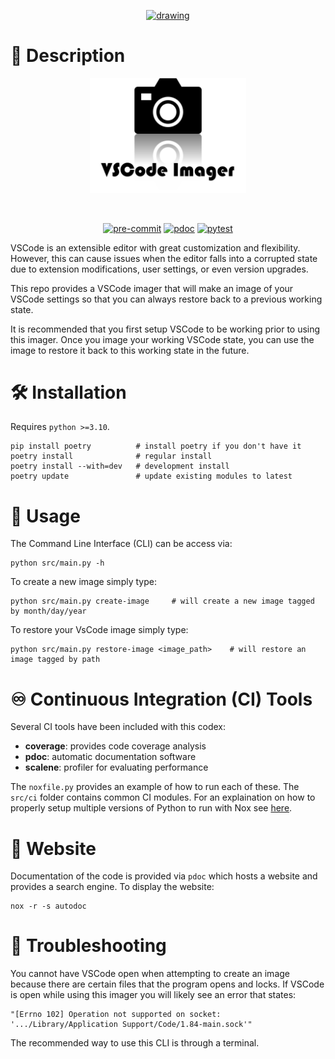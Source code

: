 <p align="center">
  <a href="https://github.com/destin-v">
    <img src="https://drive.google.com/uc?export=view&id=1yFte-RASCcF1ahkYg1Jybavi-gWje8kp" alt="drawing" width="500"/>
  </a>
</p>

# 📒 Description
<p align="center">
  <img src="docs/pics/program_logo.png" alt="drawing" width="250"/>
</p>

<p align="center">
  <a href="https://devguide.python.org/versions/">              <img alt="" src="https://img.shields.io/badge/python-^3.10-blue?logo=python&logoColor=white"></a>
  <a href="https://docs.github.com/en/actions/quickstart">      <img alt="" src="https://img.shields.io/badge/CI-github-blue?logo=github&logoColor=white"></a>
  <a href="https://black.readthedocs.io/en/stable/index.html">  <img alt="" src="https://img.shields.io/badge/code%20style-black-blue"></a>
</p>

<p align="center">
  <a href="https://github.com/destin-v/vscode_imager/actions/workflows/pre-commit.yml">  <img alt="pre-commit" src="https://github.com/destin-v/vscode_imager/actions/workflows/pre-commit.yml/badge.svg"></a>
  <a href="https://destin-v.github.io/vscode_imager/src.html">                           <img alt="pdoc" src="https://github.com/destin-v/vscode_imager/actions/workflows/pdoc.yml/badge.svg"></a>
  <a href="https://github.com/destin-v/vscode_imager/actions/workflows/pytest.yml">      <img alt="pytest" src="https://github.com/destin-v/vscode_imager/actions/workflows/pytest.yml/badge.svg"></a>
</p>

VSCode is an extensible editor with great customization and flexibility.  However, this can cause issues when the editor falls into a corrupted state due to extension modifications, user settings, or even version upgrades.

This repo provides a VSCode imager that will make an image of your VSCode settings so that you can always restore back to a previous working state.

It is recommended that you first setup VSCode to be working prior to using this imager.  Once you image your working VSCode state, you can use the image to restore it back to this working state in the future.

# 🛠️ Installation
Requires `python >=3.10`.

```console
pip install poetry          # install poetry if you don't have it
poetry install              # regular install
poetry install --with=dev   # development install
poetry update               # update existing modules to latest
```

# 📔 Usage

The Command Line Interface (CLI) can be access via:
```console
python src/main.py -h
```

To create a new image simply type:
```console
python src/main.py create-image     # will create a new image tagged by month/day/year
```

To restore your VsCode image simply type:
```console
python src/main.py restore-image <image_path>    # will restore an image tagged by path
```

# ♾️ Continuous Integration (CI) Tools
Several CI tools have been included with this codex:

* **coverage**: provides code coverage analysis
* **pdoc**: automatic documentation software
* **scalene**: profiler for evaluating performance

The `noxfile.py` provides an example of how to run each of these.  The `src/ci` folder contains common CI modules.  For an explaination on how to properly setup multiple versions of Python to run with Nox see [here](https://sethmlarson.dev/nox-pyenv-all-python-versions).

# 🧭 Website
Documentation of the code is provided via `pdoc` which hosts a website and provides a search engine.  To display the website:

```console
nox -r -s autodoc
```

# 🔧 Troubleshooting
You cannot have VSCode open when attempting to create an image because there are certain files that the program opens and locks.  If VSCode is open while using this imager you will likely see an error that states:

```error
"[Errno 102] Operation not supported on socket: '.../Library/Application Support/Code/1.84-main.sock'"
```

The recommended way to use this CLI is through a terminal.

